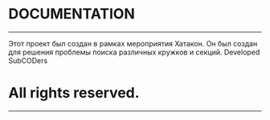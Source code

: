 DOCUMENTATION
===

------
Этот проект был создан в рамках мероприятия Хатакон. Он был создан для решения проблемы поиска различных кружков и секций. Developed SubCODers

All rights reserved.
===

------
